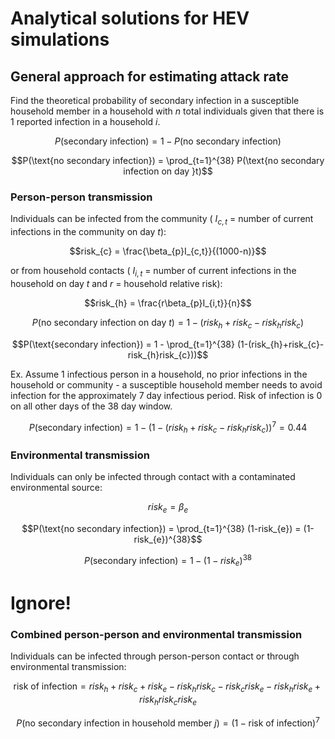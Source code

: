 # Analytical solutions for HEV simulations

## General approach for estimating attack rate
Find the theoretical probability of secondary infection in a susceptible household member in a household with $n$ total individuals given that there is 1 reported infection in a household $i$.  

$$P(\text{secondary infection}) = 1 - P(\text{no secondary infection})$$

$$P(\text{no secondary infection}) = \prod_{t=1}^{38} P(\text{no secondary infection on day }t)$$


### Person-person transmission
Individuals can be infected from the community ( $I_{c,t}$ = number of current infections in the community on day $t$):  

$$risk_{c} = \frac{\beta_{p}I_{c,t}}{(1000-n)}$$

or from household contacts ( $I_{i,t}$ = number of current infections in the household on day $t$ and $r$ = household relative risk):   

$$risk_{h} = \frac{r\beta_{p}I_{i,t}}{n}$$ 

$$P(\text{no secondary infection on day }t) = 1-(risk_{h}+risk_{c}-risk_{h}risk_{c})$$  

$$P(\text{secondary infection}) = 1 - \prod_{t=1}^{38} (1-(risk_{h}+risk_{c}-risk_{h}risk_{c}))$$   
  
  
Ex. Assume 1 infectious person in a household, no prior infections in the household or community - a susceptible household member needs to avoid infection for the approximately 7 day infectious period. Risk of infection is 0 on all other days of the 38 day window.  

$$P(\text{secondary infection}) = 1 - (1-(risk_{h}+risk_{c}-risk_{h}risk_{c}))^{7} = 0.44$$    

### Environmental transmission
Individuals can only be infected through contact with a contaminated environmental source:

$$risk_{e} = \beta_{e}$$  

$$P(\text{no secondary infection}) = \prod_{t=1}^{38} (1-risk_{e}) = (1-risk_{e})^{38}$$ 

$$P(\text{secondary infection}) = 1-(1-risk_{e})^{38}$$

# Ignore!
### Combined person-person and environmental transmission
Individuals can be infected through person-person contact or through environmental transmission:

$$\text{risk of infection} = risk_{h}+risk_{c}+risk_{e}-risk_{h}risk_{c}-risk_{c}risk_{e}-risk_{h}risk_{e}+risk_{h}risk_{c}risk_{e}$$

$$P(\text{no secondary infection in household member }j) = (1-\text{risk of infection})^{7}$$ 
